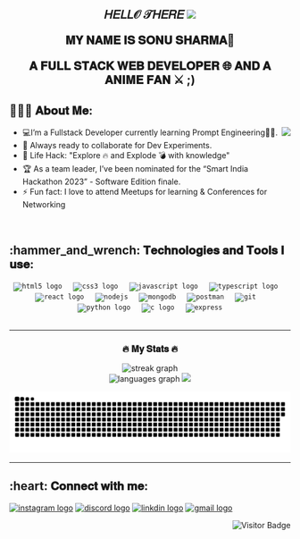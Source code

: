 <h2 align="center"><p>𝐻𝐸𝐿𝐿𝒪 𝒯𝐻𝐸𝑅𝐸 <img src="https://user-images.githubusercontent.com/42378118/110234147-e3259600-7f4e-11eb-95be-0c4047144dea.gif" width="27"> </p>
 𝐌𝐘 𝐍𝐀𝐌𝐄 𝐈𝐒 𝐒𝐎𝐍𝐔 𝐒𝐇𝐀𝐑𝐌𝐀🫣 <P>𝐀 𝐅𝐔𝐋𝐋 𝐒𝐓𝐀𝐂𝐊 𝐖𝐄𝐁 𝐃𝐄𝐕𝐄𝐋𝐎𝐏𝐄𝐑 🌐 𝐀𝐍𝐃 𝐀 𝐀𝐍𝐈𝐌𝐄 𝐅𝐀𝐍 ⚔️ ;)</P></h2>
 
<h2 align="left">👨🏻‍💻 𝐀𝐛𝐨𝐮𝐭 𝐌𝐞:</h2>
<img align="right" height="170" src="https://github.com/SonuSharma10/SonuSharma10/assets/148190964/fc16ea9f-218d-481c-b0c2-fa43a6d5df80"/>

- :computer:I’m a Fullstack Developer currently learning Prompt Engineering👨‍💻.
- :rocket: Always ready to collaborate for Dev Experiments.
- :dart: Life Hack: "Explore :fire: and Explode :bomb: with knowledge"
- :trophy: As a team leader, I’ve been nominated for the “Smart India Hackathon 2023” - Software Edition finale.
- :zap: Fun fact: I love to attend Meetups for learning & Conferences for Networking</br>
<div></br></div>

<div align="left">
  <h2 align="left">:hammer_and_wrench: 𝐓𝐞𝐜𝐡𝐧𝐨𝐥𝐨𝐠𝐢𝐞𝐬 𝐚𝐧𝐝 𝐓𝐨𝐨𝐥𝐬 𝐈 𝐮𝐬𝐞:</h2>
<div align="center">
   <code><img src="https://cdn.jsdelivr.net/gh/devicons/devicon/icons/html5/html5-original.svg" height="30" alt="html5 logo" /></code>
  <img width="12" />
  <code><img src="https://cdn.jsdelivr.net/gh/devicons/devicon/icons/css3/css3-original.svg" height="30" alt="css3 logo" /></code>
  <img width="12" />
  <code><img src="https://cdn.jsdelivr.net/gh/devicons/devicon/icons/javascript/javascript-original.svg" height="30" alt="javascript logo" /></code>
  <img width="12" />
  <code><img src="https://cdn.jsdelivr.net/gh/devicons/devicon/icons/typescript/typescript-original.svg" height="30" alt="typescript logo" /></code>
  <img width="12" />
  <code><img src="https://cdn.jsdelivr.net/gh/devicons/devicon/icons/react/react-original.svg" height="30" alt="react logo" /></code>
  <img width="12" />
  <code><img src="https://github.com/SonuSharma10/SonuSharma10/assets/148190964/b02f45d8-b18d-4fcc-a0e9-8b2017fe3135" alt="nodejs"  height="30"/></code>
   <img width="12" />
    <code><img src="https://github.com/SonuSharma10/SonuSharma10/assets/148190964/34cb294c-556d-4f1b-bef2-9d52f14da160" alt="mongodb" height="30"/></code>
    <img width="12" />
<code><img src="https://www.vectorlogo.zone/logos/getpostman/getpostman-icon.svg" alt="postman" height="30"/></code>
    <img width="12" />
<code><img src="https://www.vectorlogo.zone/logos/git-scm/git-scm-icon.svg" alt="git" height="30"/></code>
  <img width="12" />
  <code><img src="https://cdn.jsdelivr.net/gh/devicons/devicon/icons/python/python-original.svg" height="30" alt="python logo" /></code>
  <img width="12" />
  <code><img src="https://github.com/SonuSharma10/SonuSharma10/assets/148190964/3c76930f-b94d-42a5-9484-ff38804e2ab9" height="30" alt="c logo" /></code>
    <img width="12" />
    <code><img src="https://github.com/SonuSharma10/SonuSharma10/assets/148190964/3d07b4c2-aaa5-4b65-ac2a-91c9f13b1649" alt="express" height="30"/></code>
</div>
</div>

<br clear="both">

---

<h3 align="center" >🔥   𝐌𝐲 𝐒𝐭𝐚𝐭𝐬   🔥</h3>

<div align="center">
  <img src="https://streak-stats.demolab.com?user=sonusharma10&locale=en&mode=daily&theme=dracula&hide_border=false&border_radius=5&order=3" height="200" alt="streak graph"  />
</div>

<div align="center">
  <img src="https://github-readme-stats.vercel.app/api/top-langs?username=SonuSharma10&locale=en&hide_title=false&layout=compact&card_width=320&langs_count=5&theme=dracula&hide_border=false" height="150" alt="languages graph"  />
  <img src="https://github-readme-stats.vercel.app/api?username=SonuSharma10&show_icons=true&hide_border=true&theme=dracula&hide_border=false" height="150" />
 <p align="center">
<picture>
  <source media="(prefers-color-scheme: dark)" srcset="https://github.com/SonuSharma10/SonuSharma10/blob/output/github-contribution-grid-snake-dark.svg">
  <source media="(prefers-color-scheme: light)" srcset="https://github.com/SonuSharma10/SonuSharma10/blob/output/github-contribution-grid-snake.svg">
  <img alt="github contribution grid snake animation" src="https://github.com/SonuSharma10/SonuSharma10/blob/output/github-contribution-grid-snake.svg" width="1000">
</picture>
 
</p>
</div>

---

<h2 align="left">:heart: 𝐂𝐨𝐧𝐧𝐞𝐜𝐭 𝐰𝐢𝐭𝐡 𝐦𝐞:</h2>
<div align="left">
  <a href="https://www.instagram.com/prohunter_100/" target="_blank"><img src="https://img.shields.io/static/v1?message=Instagram&logo=instagram&label=&color=E4405F&logoColor=white&labelColor=&style=for-the-badge" height="35" alt="instagram logo"/></a>
  <a href="https://discord.com/users/720652084827127860" target="_blank">
  <img src="https://img.shields.io/static/v1?message=Discord&logo=discord&label=&color=7289DA&logoColor=white&labelColor=&style=for-the-badge" height="35" alt="discord logo"  /></a>
 <a href="https://www.linkedin.com/in/me-sonu-sharma/" target="_blank"><img src="https://img.shields.io/static/v1?message=LinkedIn&logo=linkedin&label=&color=0077B5&logoColor=white&labelColor=&style=for-the-badge" height="35" alt="linkdin logo"  /></a>
  <a href="mailto:sonu.g.sharma10@gmail.com" target="_blank">
  <img src="https://img.shields.io/static/v1?message=Gmail&logo=gmail&label=&color=D14836&logoColor=white&labelColor=&style=for-the-badge" height="35" alt="gmail logo"  /> </a>
</div>
<div align="right" >
 
![Visitor Badge](https://visitor-badge.laobi.icu/badge?page_id=SonuSharma10.SonuSharma10)</div>
